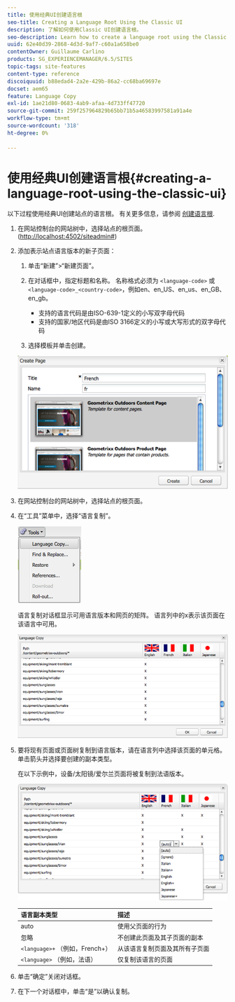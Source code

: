 ```yaml
---
title: 使用经典UI创建语言根
seo-title: Creating a Language Root Using the Classic UI
description: 了解如何使用Classic UI创建语言根。
seo-description: Learn how to create a language root using the Classic UI.
uuid: 62e40d39-2868-4d3d-9af7-c60a1a658be0
contentOwner: Guillaume Carlino
products: SG_EXPERIENCEMANAGER/6.5/SITES
topic-tags: site-features
content-type: reference
discoiquuid: b88edad4-2a2e-429b-86a2-cc68ba69697e
docset: aem65
feature: Language Copy
exl-id: 1ae21d80-0683-4ab9-afaa-4d733ff47720
source-git-commit: 259f257964829b65bb71b5a46583997581a91a4e
workflow-type: tm+mt
source-wordcount: '318'
ht-degree: 0%

---
```


# 使用经典UI创建语言根{#creating-a-language-root-using-the-classic-ui}

以下过程使用经典UI创建站点的语言根。 有关更多信息，请参阅 [创建语言根](/help/sites-administering/tc-prep.md#creating-a-language-root).

1. 在网站控制台的网站树中，选择站点的根页面。 ([http://localhost:4502/siteadmin#](http://localhost:4502/siteadmin#))
1. 添加表示站点语言版本的新子页面：

   1. 单击“新建”>“新建页面”。
   1. 在对话框中，指定标题和名称。 名称格式必须为 `<language-code>` 或 `<language-code>_<country-code>`，例如en、en_US、en_us、en_GB、en_gb。

      * 支持的语言代码是由ISO-639-1定义的小写双字母代码
      * 支持的国家/地区代码是由ISO 3166定义的小写或大写形式的双字母代码

   1. 选择模板并单击创建。

   ![newpagefr](assets/newpagefr.png)

1. 在网站控制台的网站树中，选择站点的根页面。
1. 在“工具”菜单中，选择“语言复制”。

   ![toolslanguagecopy](assets/toolslanguagecopy.png)

   语言复制对话框显示可用语言版本和网页的矩阵。 语言列中的x表示该页面在该语言中可用。

   ![languagecopydialog](assets/languagecopydialog.png)

1. 要将现有页面或页面树复制到语言版本，请在语言列中选择该页面的单元格。 单击箭头并选择要创建的副本类型。

   在以下示例中，设备/太阳镜/爱尔兰页面将被复制到法语版本。

   ![languagecopydilogdropdown](assets/languagecopydilogdropdown.png)

   | 语言副本类型 | 描述 |
   |---|---|
   | auto | 使用父页面的行为 |
   | 忽略 | 不创建此页面及其子页面的副本 |
   | `<language>+` （例如，French+） | 从该语言复制页面及其所有子页面 |
   | `<language>` （例如，法语） | 仅复制该语言的页面 |

1. 单击“确定”关闭对话框。
1. 在下一个对话框中，单击“是”以确认复制。
